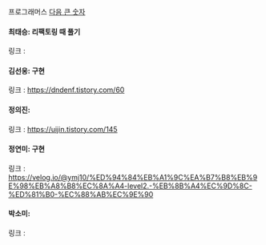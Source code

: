 프로그래머스 [다음 큰 숫자](https://school.programmers.co.kr/learn/courses/30/lessons/12911)<br>

#### 최태승: 리팩토링 때 풀기
링크 : 

#### 김선웅: 구현
링크 : https://dndenf.tistory.com/60

#### 정의진: 
링크 : https://uijin.tistory.com/145

#### 정연미: 구현
링크 : https://velog.io/@ymj10/%ED%94%84%EB%A1%9C%EA%B7%B8%EB%9E%98%EB%A8%B8%EC%8A%A4-level2.-%EB%8B%A4%EC%9D%8C-%ED%81%B0-%EC%88%AB%EC%9E%90

#### 박소미: 
링크 : 
